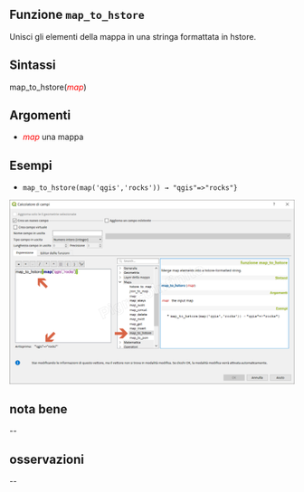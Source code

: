 ## Funzione `map_to_hstore`

Unisci gli elementi della mappa in una stringa formattata in hstore.

## Sintassi

map_to_hstore(_<span style="color:red;">map</span>_)

## Argomenti

* _<span style="color:red;">map</span>_ una mappa

## Esempi

* `map_to_hstore(map('qgis','rocks')) → "qgis"=>"rocks"}`

![](/img/maps/map_to_hstore/map_to_hstore1.png)

## nota bene

--

## osservazioni

--

